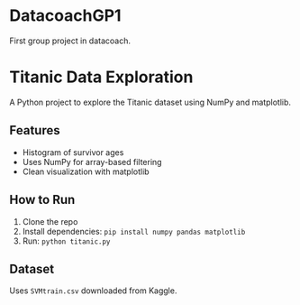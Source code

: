 # DatacoachGP1

First group project in datacoach.

# Titanic Data Exploration

A Python project to explore the Titanic dataset using NumPy and matplotlib.

## Features

- Histogram of survivor ages
- Uses NumPy for array-based filtering
- Clean visualization with matplotlib

## How to Run

1. Clone the repo
2. Install dependencies: `pip install numpy pandas matplotlib`
3. Run: `python titanic.py`

## Dataset

Uses `SVMtrain.csv` downloaded from Kaggle.
